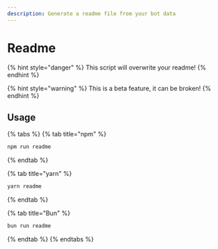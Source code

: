 ```yaml
---
description: Generate a readme file from your bot data
---
```


# Readme

{% hint style="danger" %}
This script will overwrite your readme!
{% endhint %}

{% hint style="warning" %}
This is a beta feature, it can be broken!
{% endhint %}

## Usage

{% tabs %}
{% tab title="npm" %}

```bash
npm run readme
```

{% endtab %}

{% tab title="yarn" %}

```bash
yarn readme
```

{% endtab %}

{% tab title="Bun" %}

```bash
bun run readme
```

{% endtab %}
{% endtabs %}
